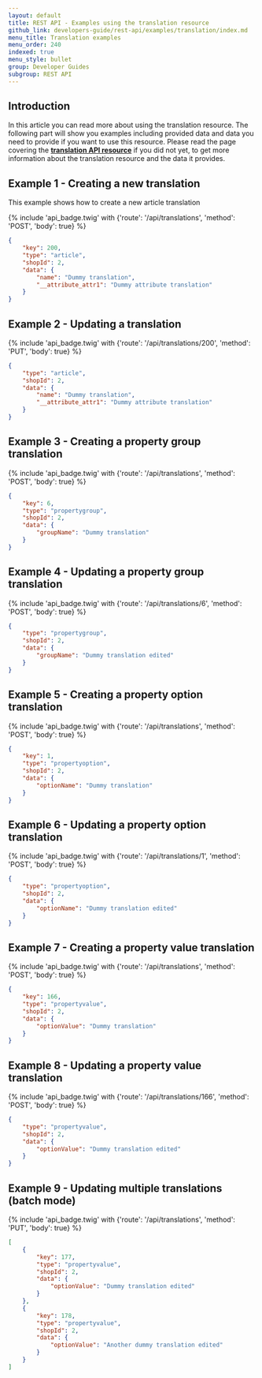 ```yaml
---
layout: default
title: REST API - Examples using the translation resource
github_link: developers-guide/rest-api/examples/translation/index.md
menu_title: Translation examples
menu_order: 240
indexed: true
menu_style: bullet
group: Developer Guides
subgroup: REST API
---
```


## Introduction

In this article you can read more about using the translation resource.
The following part will show you examples including provided data and data you need to provide if you want to use this resource.
Please read the page covering the **[translation API resource](/developers-guide/rest-api/api-resource-translation/)** if you did not yet,
to get more information about the translation resource and the data it provides.

## Example 1 - Creating a new translation

This example shows how to create a new article translation

{% include 'api_badge.twig' with {'route': '/api/translations', 'method': 'POST', 'body': true} %}
```json
{
    "key": 200,
    "type": "article",
    "shopId": 2,
    "data": {
        "name": "Dummy translation",
        "__attribute_attr1": "Dummy attribute translation"
    }
}
```

## Example 2 - Updating a translation

{% include 'api_badge.twig' with {'route': '/api/translations/200', 'method': 'PUT', 'body': true} %}
```json
{
    "type": "article",
    "shopId": 2,
    "data": {
        "name": "Dummy translation",
        "__attribute_attr1": "Dummy attribute translation"
    }
}
```

## Example 3 - Creating a property group translation

{% include 'api_badge.twig' with {'route': '/api/translations', 'method': 'POST', 'body': true} %}
```json
{
    "key": 6,
    "type": "propertygroup",
    "shopId": 2,
    "data": {
        "groupName": "Dummy translation"
    }
}
```

## Example 4 - Updating a property group translation

{% include 'api_badge.twig' with {'route': '/api/translations/6', 'method': 'POST', 'body': true} %}
```json
{
    "type": "propertygroup",
    "shopId": 2,
    "data": {
        "groupName": "Dummy translation edited"
    }
}
```

## Example 5 - Creating a property option translation

{% include 'api_badge.twig' with {'route': '/api/translations', 'method': 'POST', 'body': true} %}
```json
{
    "key": 1,
    "type": "propertyoption",
    "shopId": 2,
    "data": {
        "optionName": "Dummy translation"
    }
}
```

## Example 6 - Updating a property option translation

{% include 'api_badge.twig' with {'route': '/api/translations/1', 'method': 'POST', 'body': true} %}
```json
{
    "type": "propertyoption",
    "shopId": 2,
    "data": {
        "optionName": "Dummy translation edited"
    }
}
```

## Example 7 - Creating a property value translation

{% include 'api_badge.twig' with {'route': '/api/translations', 'method': 'POST', 'body': true} %}
```json
{
    "key": 166,
    "type": "propertyvalue",
    "shopId": 2,
    "data": {
        "optionValue": "Dummy translation"
    }
}
```

## Example 8 - Updating a property value translation

{% include 'api_badge.twig' with {'route': '/api/translations/166', 'method': 'POST', 'body': true} %}
```json
{
    "type": "propertyvalue",
    "shopId": 2,
    "data": {
        "optionValue": "Dummy translation edited"
    }
}
```

## Example 9 - Updating multiple translations (batch mode)

{% include 'api_badge.twig' with {'route': '/api/translations', 'method': 'PUT', 'body': true} %}
```json
[
    {
        "key": 177,
        "type": "propertyvalue",
        "shopId": 2,
        "data": {
            "optionValue": "Dummy translation edited"
        }
    },
    {
        "key": 178,
        "type": "propertyvalue",
        "shopId": 2,
        "data": {
            "optionValue": "Another dummy translation edited"
        }
    }
]
```
